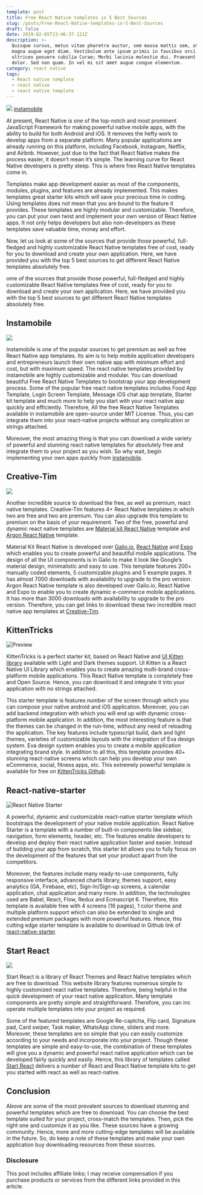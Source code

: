 ```yaml
---
template: post
title: Free React Native templates in 5 Best Sources
slug: /posts/Free-React-Native-templates-in-5-Best-Sources
draft: false
date: 2019-02-05T23:46:37.121Z
description: >-
  Quisque cursus, metus vitae pharetra auctor, sem massa mattis sem, at interdum
  magna augue eget diam. Vestibulum ante ipsum primis in faucibus orci luctus et
  ultrices posuere cubilia Curae; Morbi lacinia molestie dui. Praesent blandit
  dolor. Sed non quam. In vel mi sit amet augue congue elementum.
category: react native
tags:
  - React native template
  - react native
  - react native template
---
```

![](https://kriss.io/wp-content/uploads/2019/09/Free-react-native-template-800x450.png)
<a href="https://www.instamobile.io/mobile-templates/react-native-templates-free/?ref=4094&amp;campaign=myblog">instamobile</a>

At present, React Native is one of the top-notch and most prominent JavaScript Framework for making powerful native mobile apps, with the ability to build for both Android and iOS. It removes the hefty work to develop apps from a separate platform. Many popular applications are already running on this platform, including Facebook, Instagram, Netflix, and Airbnb. However, just due to the fact that React Native makes the process easier, it doesn’t mean it’s simple. The learning curve for React Native developers is pretty steep. This is where free React Native templates come in.

Templates make app development easier as most of the components, modules, plugins, and features are already implemented. This makes templates great starter kits which will save your precious time in coding. Using templates does not mean that you are bound to the feature it provides. These templates are highly modular and customizable. Therefore, you can put your own twist and implement your own version of React Native apps. It not only helps developers but also non-developers as these templates save valuable time, money and effort.

Now, let us look at some of the sources that provide those powerful, full-fledged and highly customizable React Native templates free of cost, ready for you to download and create your own application. Here, we have provided you with the top 5 best sources to get different React Native templates absolutely free.

ome of the sources that provide those powerful, full-fledged and highly customizable React Native templates free of cost, ready for you to download and create your own application. Here, we have provided you with the top 5 best sources to get different React Native templates absolutely free.

 

## Instamobile

![](https://kriss.io/wp-content/uploads/2019/09/img_5d846a12c3e84.png)

Instamobile is one of the popular sources to get premium as well as free React Native app templates. Its aim is to help mobile application developers and entrepreneurs launch their own native app with minimum effort and cost, but with maximum speed. The react native templates provided by instamobile are highly customizable and modular. You can download beautiful Free React Native Templates to bootstrap your app development process. Some of the popular free react native templates includes Food App Template, Login Screen Template, Message iOS chat app template, Starter kit template and much more to help you start with your react native app quickly and efficiently. Therefore, All the free React Native Templates available in instamobile are open-source under MIT License. Thus, you can integrate them into your react-native projects without any complication or strings attached.

Moreover, the most amazing thing is that you can download a wide variety of powerful and stunning react native templates for absolutely free and integrate them to your project as you wish. So why wait, begin implementing your own apps quickly from [instamobile](https://www.instamobile.io/mobile-templates/react-native-templates-free/?ref=4094&campaign=myblog).

 

## Creative-Tim

![](https://kriss.io/wp-content/uploads/2019/09/img_5d846a4c61ee9.png)

Another incredible source to download the free, as well as premium, react native templates. Creative-Tim features 4+ React Native templates in which two are free and two are premium. You can also upgrade this template to premium on the basis of your requirement. Two of the free, powerful and dynamic react native templates are [Material kit React Native](https://www.creative-tim.com/product/material-kit-react-native) template and [Argon React Native](https://www.creative-tim.com/product/argon-react-native) template.

Material Kit React Native is developed over [Galio.io](https://galio.io/?ref=creativetim), [React Native](https://facebook.github.io/react-native/?ref=creativetim) and [Expo](https://expo.io/?ref=creativetim) which enables you to create powerful and beautiful mobile applications. The design of all the UI components is in Galio to make it look like Google’s material design, minimalistic and easy to use. This template features 200+ manually coded elements, 5 customizable plugins and 5 example pages. It has almost 7000 downloads with availability to upgrade to the pro version. Argon React Native template is also developed over Galio.io, React Native and Expo to enable you to create dynamic e-commerce mobile applications. It has more than 3000 downloads with availability to upgrade to the pro version. Therefore, you can get links to download these two incredible react native app templates at [Creative-Tim](https://www.creative-tim.com/templates/react-native-free?direction=desc&sort=created_at).

 

## **KittenTricks**

![Preview](https://camo.githubusercontent.com/9342d845b563d41ec0f0633d19a62b2738c8db46/68747470733a2f2f692e696d6775722e636f6d2f3245326e5748632e6a7067)

KittenTricks is a perfect starter kit, based on React Native and [UI Kitten library](https://github.com/akveo/react-native-ui-kitten) available with Light and Dark themes support. UI Kitten is a React Native UI Library which enables you to create amazing multi-brand cross-platform mobile applications. This React Native template is completely free and Open Source. Hence, you can download it and integrate it into your application with no strings attached.

This starter template is features number of the screen through which you can compose your native android and iOS application. Moreover, you can add backend integration with which you will end up with dynamic cross-platform mobile application. In addition, the most interesting feature is that the themes can be changed in the run-time, without any need of reloading the application. The key features include typescript build, dark and light themes, varieties of customizable layouts with the integration of Eva design system. Eva design system enables you to create a mobile application integrating brand style. In addition to all this, this template provides 40+ stunning react-native screens which can help you develop your own eCommerce, social, fitness apps, etc. This extremely powerful template is available for free on [KittenTricks Github](https://github.com/akveo/kittenTricks).

 

## **React-native-starter**

![React Native Starter](https://camo.githubusercontent.com/c3e7b75126ebd0cc8916315dc72144172bb2a89e/68747470733a2f2f692e696d6775722e636f6d2f76637a346255362e706e67)

A powerful, dynamic and customizable react-native starter template which bootstraps the development of your native mobile application. React Native Starter is a template with a number of built-in components like sidebar, navigation, form elements, header, etc. The features enable developers to develop and deploy their react native application faster and easier. Instead of building your app from scratch, this starter kit allows you to fully focus on the development of the features that set your product apart from the competitors.

Moreover, the features include many ready-to-use components, fully responsive interface, advanced charts library, themes support, easy analytics (GA, Firebase, etc), Sign-In/Sign-up screens, a calendar application, chat application and many more. In addition, the technologies used are Babel, React, Flow, Redux and Ecmascript 6. Therefore, this template is available free with 4 screens (16 pages), 1 color theme and multiple platform support which can also be extended to single and extended premium packages with more powerful features. Hence, this cutting edge starter template is available to download in Github link of [react-native-starter](https://reactnativestarter.com/?ref=tyCZXE6VCd).

 

## Start React

![](https://kriss.io/wp-content/uploads/2019/09/img_5d846a8f76692.png)

Start React is a library of React Themes and React Native templates which are free to download. This website library features numerous simple to highly customized react native templates. Therefore, being helpful in the quick development of your react native application. Many template components are pretty simple and straightforward. Therefore, you can inc operate multiple templates into your project as required.

Some of the featured templates are Google Re-captcha, Flip card, Signature pad, Card swiper, Task maker, WhatsApp clone, sliders and more. Moreover, these templates are so simple that you can easily customize according to your needs and incorporate into your project. Though these templates are simple and easy-to-use, the combination of these templates will give you a dynamic and powerful react native application which can be developed fairly quickly and easily. Hence, this library of templates called [Start React](https://startreact.com/) delivers a number of React and React Native template kits to get you started with react as well as react-native.

 

## Conclusion

Above are some of the most prevalent sources to download stunning and powerful templates which are free to download. You can choose the best template suited for your project, cross-match the templates. Then, pick the right one and customize it as you like. These sources have a growing community. Hence, more and more cutting-edge templates will be available in the future. So, do keep a note of these templates and make your own application buy downloading resources from these sources.

 

### Disclosure

This post includes affiliate links; I may receive compensation if you purchase products or services from the different links provided in this article.

